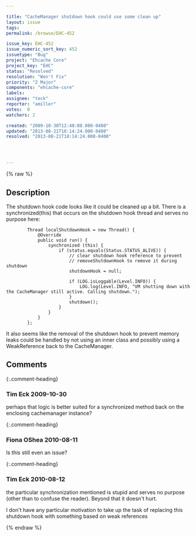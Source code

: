 ```yaml
---

title: "CacheManager shutdown hook could use some clean up"
layout: issue
tags: 
permalink: /browse/EHC-452

issue_key: EHC-452
issue_numeric_sort_key: 452
issuetype: "Bug"
project: "Ehcache Core"
project_key: "EHC"
status: "Resolved"
resolution: "Won't Fix"
priority: "2 Major"
components: "ehcache-core"
labels: 
assignee: "teck"
reporter: "amiller"
votes:  0
watchers: 2

created: "2009-10-30T12:40:08.000-0400"
updated: "2013-08-21T18:14:24.000-0400"
resolved: "2013-08-21T18:14:24.000-0400"




---
```


{% raw %}

## Description

<div markdown="1" class="description">

The shutdown hook code looks like it could be cleaned up a bit.  There is a synchronized(this) that occurs on the shutdown hook thread and serves no purpose here:

            Thread localShutdownHook = new Thread() {
                @Override
                public void run() {
                    synchronized (this) {
                        if (status.equals(Status.STATUS_ALIVE)) {
                            // clear shutdown hook reference to prevent
                            // removeShutdownHook to remove it during shutdown
                            shutdownHook = null;

                            if (LOG.isLoggable(Level.INFO)) {
                                LOG.log(Level.INFO, "VM shutting down with the CacheManager still active. Calling shutdown.");
                            }
                            shutdown();
                        }
                    }
                }
            };

It also seems like the removal of the shutdown hook to prevent memory leaks could be handled by not using an inner class and possibly using a WeakReference back to the CacheManager.

</div>

## Comments


{:.comment-heading}
### **Tim Eck** <span class="date">2009-10-30</span>

<div markdown="1" class="comment">

perhaps that logic is better suited for a synchronized method back on the enclosing cachemanager instance?

</div>


{:.comment-heading}
### **Fiona OShea** <span class="date">2010-08-11</span>

<div markdown="1" class="comment">

Is this still even an issue?

</div>


{:.comment-heading}
### **Tim Eck** <span class="date">2010-08-12</span>

<div markdown="1" class="comment">

the particular synchronization mentioned is stupid and serves no purpose (other than to confuse the reader). Beyond that it doesn't hurt. 

I don't have any particular motivation to take up the task of replacing this shutdown hook with something based on weak references

</div>



{% endraw %}
